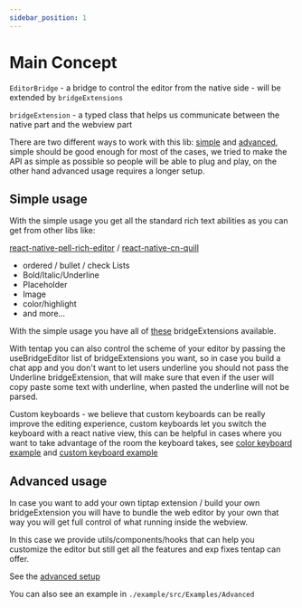 ```yaml
---
sidebar_position: 1
---
```


# Main Concept

`EditorBridge` - a bridge to control the editor from the native side - will be extended by `bridgeExtensions`

`bridgeExtension` - a typed class that helps us communicate between the native part and the webview part

There are two different ways to work with this lib: [simple](./mainConcepts#simple-usage) and [advanced](./mainConcepts#advanced-usage), simple should be good enough for most of the cases, we tried to make the API as simple as possible so people will be able to plug and play, on the other hand advanced usage requires a longer setup.

## Simple usage

With the simple usage you get all the standard rich text abilities as you can get from other libs like:

[react-native-pell-rich-editor](https://www.npmjs.com/package/react-native-pell-rich-editor) /
[react-native-cn-quill](https://github.com/imnapo/react-native-cn-quill)

- ordered / bullet / check Lists
- Bold/Italic/Underline
- Placeholder
- Image
- color/highlight
- and more...

With the simple usage you have all of [these](./api/BridgeExtensions) bridgeExtensions available.

With tentap you can also control the scheme of your editor by passing the useBridgeEditor list of bridgeExtensions you want, so in case you build a chat app and you don't want to let users underline you should not pass the Underline bridgeExtension, that will make sure that even if the user will copy paste some text with underline, when pasted the underline will not be parsed.

Custom keyboards - we believe that custom keyboards can be really improve the editing experience, custom keyboards let you switch the keyboard with a react native view, this can be helpful in cases where you want to take advantage of the room the keyboard takes, see [color keyboard example](./examples/colorKeyboard) and [custom keyboard example](./examples/customKeyboard.md)

## Advanced usage

In case you want to add your own tiptap extension / build your own bridgeExtension you will have to bundle the web editor by your own that way you will get full control of what running inside the webview.

In this case we provide utils/components/hooks that can help you customize the editor but still get all the features and exp fixes tentap can offer.

See the [advanced setup](./setup/advancedSetup)

You can also see an example in `./example/src/Examples/Advanced`
